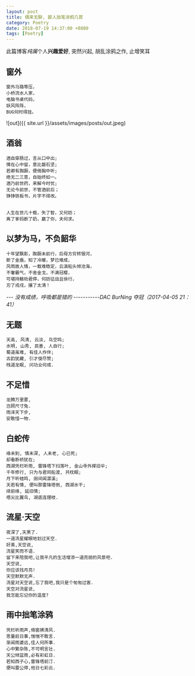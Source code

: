 ```yaml
---
layout: post
title: 偶来无聊, 鄙人拙笔涂鸦几首
category: Poetry
date: 2018-07-19 14:37:00 +0800
tags: [Poetry]
---
```

此篇博客*纯属*个人**兴趣爱好**, 突然兴起, 胡乱涂鸦之作, 止增笑耳

## 窗外
    窗外马路等压，
    小桥流水人家，
    电脑书桌代码，
    妖风阵阵，
    BUG何时得挂。
    
![out]({{ site.url }}/assets/images/posts/out.jpeg)
    
## 酒翁
    酒自穿肠过，言从口中出;
    情在心中留，意比磐石坚;
    若卿有踟蹰，便倚胸中听;
    绝无二三意，自始终如一。
    酒乃前世药，来解今时忧;
    无论今前世，不管酒前后；
    铮铮铁板书，片字不得改。


    人生在世几十载，失了智，又何妨；
    离了爹妈断了奶，赢了你，夫何求。

## 以梦为马，不负韶华
    十年望飘影，踟蹰未前行，后母方穷转银河，
    断了金盾，知了冷暖，梦已难成，
    风雨故人情，一载难稳定，云滇船头倾沧海，
    不奢霸气，不舍金戈，不满冠樱，
    可堪持觞劝君停，何妨征战且徐行，
    刃了戎戍，攘了太清！

--- *没有成绩，呼吸都是错的 -----------DAC BurNing 夺冠（2017-04-05  21：41）*

## 无题
    天高, 风清, 云淡, 鸟空鸣;
    水明, 山秀, 民善, 人自行;
    蜀道虽难, 有佳人作伴;
    古韵犹藏, 引才俊尽赞;
    栈道龙眠, 问功业何成.

## 不足惜
    龙腾万里雾,
    岂顾尺寸兔.
    雨泽天下步,
    安敢惜一物.

## 白蛇传
    缘未到, 情未深, 人未老, 心已死;
    却看断桥犹在;
    西湖凭栏听雨, 雷锋塔下扫落叶, 金山寺外撑旧伞;
    千年修行, 只为与君同船渡, 共枕眠;
    月下听蛙鸣, 田间闻潺溪;
    天若有情, 便叫那雷锋塔倒, 西湖水干;
    续前缘, 延旧情;
    塔尖比翼鸟, 湖底连理枝.

## 流星·天空
    夜深了,天黑了.
    一道流星耀眼地划过天空.
    好美,天空说,
    流星笑而不语.
    留下来陪我吧,让我平凡的生活增添一道亮丽的风景吧.
    天空说,
    你应该找月亮!
    天空默默无声.
    流星对天空说,忘了我吧,我只是个匆匆过客.
    天空对流星说,
    我怎能忘记你的温度?

## 雨中拙笔涂鸦
    凭栏听雨声,倚窗拂清风.
    思量前日事,惴惴不敢言.
    渐闻雨婆远,佳人何所事.
    心中繁杂陈,不可明言壮.
    天公倾盆雨,必有彩虹日.
    若知西子心,雷锋塔前汀.
    便叫雷公停,他日七彩云.

